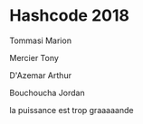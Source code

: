 # Hashcode 2018

Tommasi Marion

Mercier Tony

D'Azemar Arthur

Bouchoucha Jordan

la puissance est trop graaaaande
